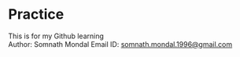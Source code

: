 # Practice
This is for my Github learning
<br>
Author: Somnath Mondal
Email ID: somnath.mondal.1996@gmail.com
